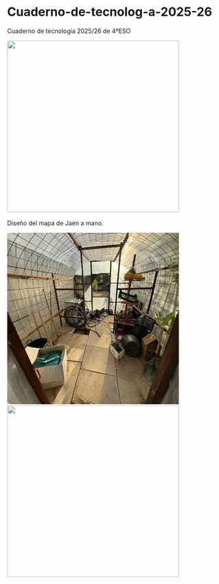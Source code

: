 # Cuaderno-de-tecnolog-a-2025-26
Cuaderno de tecnología 2025/26 de 4ºESO

<img src="imagenes/IMG_7925.jpg" width="400" height="400"/> </p>
<p align="center">

  Diseño del mapa de Jaén a mano.
  
<img src="imagenes/IMG_7743.jpg" width="400" height="400"/>

<img src="imagenes/IMG_7742.jpg" width="400" height="400"/>
